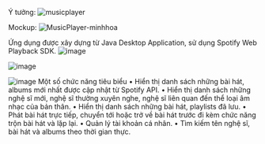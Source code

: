 Ý tưởng:
![musicplayer](https://github.com/danhy989/DanMusic/assets/24559824/983289cd-c922-4934-83bf-1102187e4ea3)

Mockup: 
![MusicPlayer-minhhoa](https://github.com/danhy989/DanMusic/assets/24559824/0a675896-90bc-41ed-b8c1-51ef453723ae)


Ứng dụng được xây dựng từ Java Desktop Application, sử dụng Spotify Web Playback SDK.
![image](https://github.com/danhy989/DanMusic/assets/24559824/45faaaab-f3ae-427c-bfc1-f16d2b7a3d15)

![image](https://github.com/danhy989/DanMusic/assets/24559824/9518ffd0-f6d5-4227-bda3-64a89b8c04c7)

![image](https://github.com/danhy989/DanMusic/assets/24559824/3f3a5075-3cfc-4f51-bf04-ac0ee8ad179a)
Một số chức năng tiêu biểu
•	Hiển thị danh sách những bài hát, albums mới nhất được cập nhật từ Spotify API.
•	Hiển thị danh sách những nghệ sĩ mới, nghệ sĩ thường xuyên nghe,  nghệ sĩ liên quan đến thể loại âm nhạc của bản thân.
•	Hiển thị danh sách những bài hát, playlists đã lưu.
•	Phát bài hát trực tiếp, chuyển tới hoặc trở về bài hát trước đi kèm chức năng trộn bài hát và lặp lại.
•	Quản lý tài khoản cá nhân.
•	Tìm kiếm tên nghệ sĩ, bài hát và albums theo thời gian thực.
